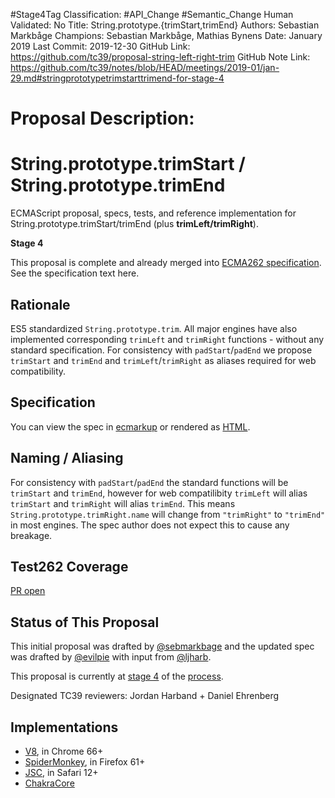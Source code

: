#Stage4Tag
Classification: #API_Change #Semantic_Change
Human Validated: No
Title: String.prototype.{trimStart,trimEnd}
Authors: Sebastian Markbåge
Champions: Sebastian Markbåge, Mathias Bynens
Date: January 2019
Last Commit: 2019-12-30
GitHub Link: https://github.com/tc39/proposal-string-left-right-trim
GitHub Note Link: https://github.com/tc39/notes/blob/HEAD/meetings/2019-01/jan-29.md#stringprototypetrimstarttrimend-for-stage-4

# Proposal Description:
# String.prototype.trimStart / String.prototype.trimEnd

ECMAScript proposal, specs, tests, and reference implementation for String.prototype.trimStart/trimEnd (plus **trimLeft/trimRight**).

**Stage 4**

This proposal is complete and already merged into [ECMA262 specification](https://tc39.es/ecma262/). See the specification text here.

## Rationale
ES5 standardized `String.prototype.trim`. All major engines have also implemented corresponding `trimLeft` and `trimRight` functions - without any standard specification.
For consistency with `padStart`/`padEnd` we propose `trimStart` and `trimEnd` and `trimLeft`/`trimRight` as aliases required for web compatibility.

## Specification
You can view the spec in [ecmarkup](spec.emu) or rendered as [HTML](https://tc39.github.io/proposal-string-left-right-trim/).

## Naming / Aliasing
For consistency with `padStart`/`padEnd` the standard functions will be `trimStart` and `trimEnd`, however for web compatilibity `trimLeft` will alias `trimStart` and `trimRight` will alias `trimEnd`. This means `String.prototype.trimRight.name` will change from `"trimRight"` to `"trimEnd"` in most engines. The spec author does not expect this to cause any breakage.

## Test262 Coverage

[PR open](https://github.com/tc39/test262/pull/1246)

## Status of This Proposal

This initial proposal was drafted by [@sebmarkbage](https://github.com/sebmarkbage) and the updated spec was drafted by [@evilpie](https://github.com/evilpie/) with input from [@ljharb](https://github.com/ljharb).

This proposal is currently at [stage 4](https://github.com/tc39/ecma262) of the [process](https://tc39.github.io/process-document/).

Designated TC39 reviewers: Jordan Harband + Daniel Ehrenberg

## Implementations

- [V8](https://bugs.chromium.org/p/v8/issues/detail?id=6530), in Chrome 66+
- [SpiderMonkey](https://bugzilla.mozilla.org/show_bug.cgi?id=1434007#c12), in Firefox 61+
- [JSC](https://bugs.webkit.org/show_bug.cgi?id=26590), in Safari 12+
- [ChakraCore](https://github.com/Microsoft/ChakraCore/pull/5693)
